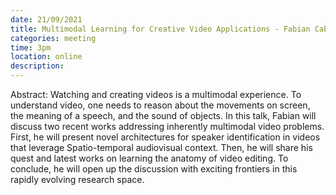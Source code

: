 ```yaml
---
date: 21/09/2021
title: Multimodal Learning for Creative Video Applications - Fabian Caba Heilbron
categories: meeting
time: 3pm
location: online
description:
---
```

Abstract: Watching and creating videos is a multimodal experience. To understand video, one needs to reason about the movements on screen, the meaning of a speech, and the sound of objects. In this talk, Fabian will discuss two recent works addressing inherently multimodal video problems. First, he will present novel architectures for speaker identification in videos that leverage Spatio-temporal audiovisual context. Then, he will share his quest and latest works on learning the anatomy of video editing. To conclude, he will open up the discussion with exciting frontiers in this rapidly evolving research space.